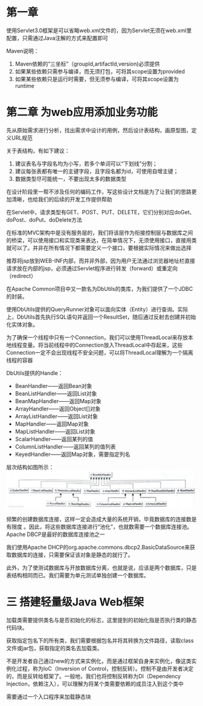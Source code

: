 # 第一章

使用Servlet3.0框架是可以省略web.xml文件的，因为Servlet无须在web.xml里配置，只需通过Java注解的方式来配置即可

Maven说明：

1. Maven依赖的“三坐标”（groupId,artifactId,version)必须提供
2. 如果某些依赖只需参与编译，而无须打包，可将其scope设置为provided
3. 如果某些依赖只是运行时需要，但无须参与编译，可将其scope设置为runtime

# 第二章 为web应用添加业务功能

先从原始需求进行分析，找出需求中设计的用例，然后设计表结构，画原型图，定义URL规范

关于表结构，有如下建议：

1. 建议表名与字段名均为小写，若多个单词可以“下划线”分割；
2. 建议每张表都有唯一的主键字段，且字段名都为id，可使用自增主键；
3. 数据类型尽可能统一，不要出现太多的数据类型

在设计阶段里一帮不涉及任何的编码工作，写这些设计文档是为了让我们的思路更加清晰，也给我们的后续的开发工作提供帮助

在Servlet中，请求类型有GET、POST、PUT、DELETE，它们分别对应doGet、doPost、doPut、doDelete方法

在标准的MVC架构中是没有服务层的，我们将该层作为衔接控制层与数据库之间的桥梁，可以使用接口和实现类来表达，在简单情况下，无须使用接口，直接用类就可以了。并非在所有情况下都需要定义一个接口，要根据实际情况来做出选择

推荐将jsp放到WEB-INF内部，而并非外部，因为用户无法通过浏览器地址栏直接请求放在内部的jsp，必须通过Servlet程序进行转发（forward）或重定向（redirect）

在Apache Common项目中又一款名为DbUtils的类库，为我们提供了一个JDBC的封装。

使用DbUtils提供的QueryRunner对象可以面向实体（Entity）进行查询。实际上，DbUtils首先执行SQL语句并返回一个ResultSet，随后通过反射去创建并初始化实体对象。

为了确保一个线程中只有一个Connection，我们可以使用ThreadLocal来存放本地线程变量。将当前线程中的Connection放入ThreadLocal中存起来，这些Connection一定不会出现线程不安全问题，可以将ThreadLocal理解为一个隔离线程的容器

DbUtils提供的Handle：

* BeanHandler——返回Bean对象
* BeanListHandler——返回List对象
* BeanMapHandler——返回Map对象
* ArrayHandler——返回Object[]对象
* ArrayListHandler——返回List对象
* MapHandler——返回Map对象
* MapListHandler——返回List对象
* ScalarHandler——返回某列的值
* ColumnListHandler——返回某列的值列表
* KeyedHandler——返回Map对象，需要指定列名

层次结构如图所示： ![ResultSetHandler结构图](image\ResultSetHandler结构图.png)

频繁的创建数据库连接，这样一定会造成大量的系统开销，毕竟数据库的连接数是有限度 。因此，将这些数据库连接进行“池化”，也就数需要一个数据库连接池。Apache DBCP是最好的数据库连接池之一

我们使用Apache DHCP的org.apache.commons.dbcp2.BasicDataSource来获取数据库的连接，只需要保证该对象是静态的就行了。

此外，为了使测试数据库与开放数据库分离，也就是说，应该是两个数据库，只是表结构相同而已。我们需要为单元测试单独创建一个数据库。

# 三 搭建轻量级Java Web框架

加载类需要提供类名与是否初始化的标志，这里提到的初始化指是否执行类的静态代码块。

获取指定包名下的所有类，我们需要根据包名并将其转换为文件路径，读取class文件或jar包，获取指定的类名去加载类。

不是开发者自己通过new的方式来实例化，而是通过框架自身来实例化，像这类实例化过程，称为IoC（Inversion of Control，控制反转）。控制不是由开发者决定的，而是反转给框架了。一般地，我们也将控制反转称为DI（Dependency Injection，依赖注入），可以理解为将某个类需要依赖的成员注入到这个类中

需要通过一个入口程序来加载静态块

